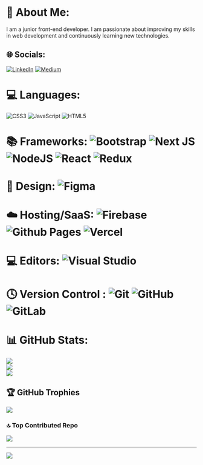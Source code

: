 # 💫 About Me:
I am a junior front-end developer. I am passionate about improving my skills in web development and continuously learning new technologies.


## 🌐 Socials:
[![LinkedIn](https://img.shields.io/badge/LinkedIn-%230077B5.svg?logo=linkedin&logoColor=white)](https://linkedin.com/in/asrın-haliç) [![Medium](https://img.shields.io/badge/Medium-12100E?logo=medium&logoColor=white)](https://medium.com/@@a.halic) 

# 💻 Languages:
![CSS3](https://img.shields.io/badge/css3-%231572B6.svg?style=for-the-badge&logo=css3&logoColor=white) ![JavaScript](https://img.shields.io/badge/javascript-%23323330.svg?style=for-the-badge&logo=javascript&logoColor=%23F7DF1E) ![HTML5](https://img.shields.io/badge/html5-%23E34F26.svg?style=for-the-badge&logo=html5&logoColor=white)

# 📚 Frameworks: ![Bootstrap](https://img.shields.io/badge/bootstrap-%238511FA.svg?style=for-the-badge&logo=bootstrap&logoColor=white) ![Next JS](https://img.shields.io/badge/Next-black?style=for-the-badge&logo=next.js&logoColor=white) ![NodeJS](https://img.shields.io/badge/node.js-6DA55F?style=for-the-badge&logo=node.js&logoColor=white) ![React](https://img.shields.io/badge/react-%2320232a.svg?style=for-the-badge&logo=react&logoColor=%2361DAFB) ![Redux](https://img.shields.io/badge/redux-%23593d88.svg?style=for-the-badge&logo=redux&logoColor=white)

# 🎨 Design: ![Figma](https://img.shields.io/badge/figma-%23F24E1E.svg?style=for-the-badge&logo=figma&logoColor=white)

# ☁️ Hosting/SaaS: ![Firebase](https://img.shields.io/badge/firebase-%23039BE5.svg?style=for-the-badge&logo=firebase) ![Github Pages](https://img.shields.io/badge/github%20pages-121013?style=for-the-badge&logo=github&logoColor=white) ![Vercel](https://img.shields.io/badge/vercel-%23000000.svg?style=for-the-badge&logo=vercel&logoColor=white)

# 💻 Editors: ![Visual Studio](https://img.shields.io/badge/Visual%20Studio-5C2D91.svg?style=for-the-badge&logo=visual-studio&logoColor=white)

# 🕓 Version Control : ![Git](https://img.shields.io/badge/git-%23F05033.svg?style=for-the-badge&logo=git&logoColor=white) ![GitHub](https://img.shields.io/badge/github-%23121011.svg?style=for-the-badge&logo=github&logoColor=white) ![GitLab](https://img.shields.io/badge/gitlab-%23181717.svg?style=for-the-badge&logo=gitlab&logoColor=white) 

# 📊 GitHub Stats:
![](https://github-readme-stats.vercel.app/api?username=Asrinss&theme=default&hide_border=false&include_all_commits=false&count_private=false)<br/>
![](https://github-readme-streak-stats.herokuapp.com/?user=Asrinss&theme=default&hide_border=false)<br/>
![](https://github-readme-stats.vercel.app/api/top-langs/?username=Asrinss&theme=default&hide_border=false&include_all_commits=false&count_private=false&layout=compact)

## 🏆 GitHub Trophies
![](https://github-profile-trophy.vercel.app/?username=Asrinss&theme=default&no-frame=false&no-bg=false&margin-w=4)

### 🔝 Top Contributed Repo
![](https://github-contributor-stats.vercel.app/api?username=Asrinss&limit=5&theme=default&combine_all_yearly_contributions=true)

---
[![](https://visitcount.itsvg.in/api?id=Asrinss&icon=0&color=1)](https://visitcount.itsvg.in)
